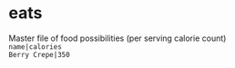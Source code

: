 # eats
Master file of food possibilities (per serving calorie count)  
`name|calories`  
`Berry Crepe|350`  
